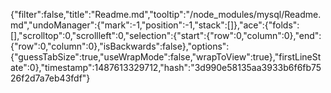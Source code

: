 {"filter":false,"title":"Readme.md","tooltip":"/node_modules/mysql/Readme.md","undoManager":{"mark":-1,"position":-1,"stack":[]},"ace":{"folds":[],"scrolltop":0,"scrollleft":0,"selection":{"start":{"row":0,"column":0},"end":{"row":0,"column":0},"isBackwards":false},"options":{"guessTabSize":true,"useWrapMode":false,"wrapToView":true},"firstLineState":0},"timestamp":1487613329712,"hash":"3d990e58135aa3933b6f6fb7526f2d7a7eb43fdf"}
